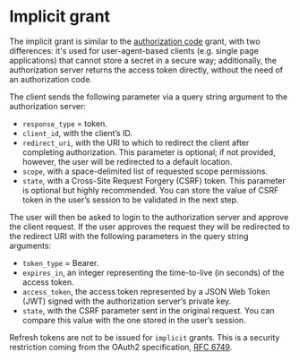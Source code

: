 # Implicit grant

The implicit grant is similar to the [authorization code](auth_code.md) grant,
with two differences: it's used for user-agent-based clients (e.g. single page
applications) that cannot store a secret in a secure way; additionally, the
authorization server returns the access token directly, without the need of an
authorization code.

The client sends the following parameter via a query string argument to the
authorization server:

- `response_type` = token.
- `client_id`, with the client’s ID.
- `redirect_uri`, with the URI to which to redirect the client after completing
  authorization. This parameter is optional; if not provided, however, the user
  will be redirected to a default location.
- `scope`, with a space-delimited list of requested scope permissions.
- `state`, with a Cross-Site Request Forgery (CSRF) token. This parameter is
  optional but highly recommended. You can store the value of CSRF token in the
  user’s session to be validated in the next step.

The user will then be asked to login to the authorization server and approve the
client request. If the user approves the request they will be redirected to the
redirect URI with the following parameters in the query string arguments:

- `token_type` = Bearer.
- `expires_in`, an integer representing the time-to-live (in seconds) of the
  access token.
- `access_token`, the access token represented by a JSON Web Token (JWT) signed
  with the authorization server’s private key.
- `state`, with the CSRF parameter sent in the original request. You can compare
  this value with the one stored in the user’s session.

Refresh tokens are not to be issued for `implicit` grants. This is a security
restriction coming from the OAuth2 specification, [RFC 6749](https://tools.ietf.org/html/rfc6749#page-35).

